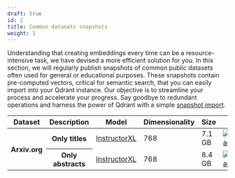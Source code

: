 ```yaml
---
draft: true
id: 2
title: Common datasets snapshots
weight: 1
---
```


Understanding that creating embeddings every time can be a resource-intensive task, we have 
devised a more efficient solution for you. In this section, we will regularly publish 
snapshots of common public datasets often used for general or educational purposes. These 
snapshots contain pre-computed vectors, critical for semantic search, that you can easily 
import into your Qdrant instance. Our objective is to streamline your process and accelerate 
your progress. Say goodbye to redundant operations and harness the power of Qdrant with 
a simple [snapshot import](/documentation/concepts/snapshots/).

<table>
   <thead>
      <tr>
         <th>Dataset</th>
         <th>Description</th>
         <th>Model</th>
         <th>Dimensionality</th>
         <th>Size</th>
         <th>Link</th>
      </tr>
   </thead>
   <tbody>
      <tr>
         <th rowspan="2">Arxiv.org</th>
         <th>Only titles</th>
         <td><a href="https://huggingface.co/hkunlp/instructor-xl">InstructorXL</a></td>
         <td>768</td>
         <td>7.1 GB</td>
         <td>
            <a href="https://storage.googleapis.com/common-datasets-snapshots/arxiv_titles-3083016565637815127-2023-05-29-13-56-22.snapshot">
                <img src="/images/icons/download.svg" alt="download" />
            </a>
         </td>
      </tr>
      <tr>
         <th>Only abstracts</th>
         <td><a href="https://huggingface.co/hkunlp/instructor-xl">InstructorXL</a></td>
         <td>768</td>
         <td>8.4 GB</td>
         <td>
            <a href="https://storage.googleapis.com/common-datasets-snapshots/arxiv_abstracts-3083016565637815127-2023-06-02-07-26-29.snapshot">
                <img src="/images/icons/download.svg" alt="download" />
            </a>
         </td>
      </tr>
   </tbody>
</table>